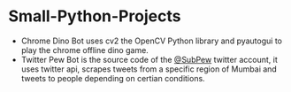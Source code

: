 # Small-Python-Projects

- Chrome Dino Bot uses cv2 the OpenCV Python library and pyautogui to play the chrome offline dino game. 
- Twitter Pew Bot is the source code of the [@SubPew](https://twitter.com/SubPew) twitter account, it uses twitter api, scrapes tweets from a specific region of Mumbai and tweets to people depending on certian conditions. 
